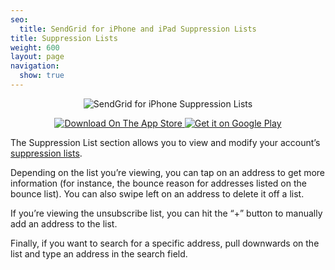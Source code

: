```yaml
---
seo:
  title: SendGrid for iPhone and iPad Suppression Lists
title: Suppression Lists
weight: 600
layout: page
navigation:
  show: true
---
```


<p style="text-align:center">
	<img src="{{root_url}}/images/sendgrid_for_iphone_suppression.gif" alt="SendGrid for iPhone Suppression Lists" style="display:inline"/>
</p>

<p style="text-align:center">
	<a href="https://itunes.apple.com/us/app/sendgrid/id916808878?mt=8" target="_blank">
		<img src="{{root_url}}/images/download_app_store.svg" alt="Download On The App Store" style="display:inline;border:none;" />
	</a>
  <a href="https://play.google.com/store/apps/details?id=com.sendgrid.android.sendgrid.app&hl=en&utm_source=global_co&utm_medium=prtnr&utm_content=Mar2515&utm_campaign=PartBadge&pcampaignid=MKT-AC-global-none-all-co-pr-py-PartBadges-Oct1515-1">
    <img alt="Get it on Google Play" src="http://developer.android.com/images/brand/en_generic_rgb_wo_45.png" style="display:inline" />
  </a>
</p>

The Suppression List section allows you to view and modify your account’s [suppression lists]({{root_url}}/User_Guide/Suppressions/index.html).

Depending on the list you’re viewing, you can tap on an address to get more information (for instance, the bounce reason for addresses listed on the bounce list). You can also swipe left on an address to delete it off a list.

If you’re viewing the unsubscribe list, you can hit the “+” button to manually add an address to the list.

Finally, if you want to search for a specific address, pull downwards on the list and type an address in the search field.

